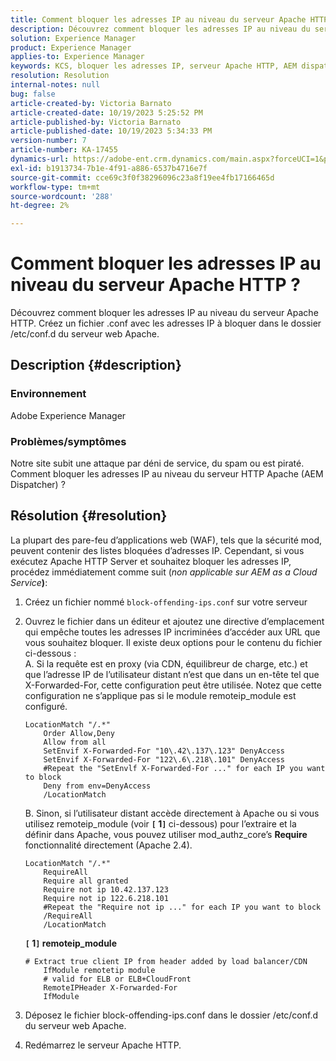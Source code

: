 ```yaml
---
title: Comment bloquer les adresses IP au niveau du serveur Apache HTTP ?
description: Découvrez comment bloquer les adresses IP au niveau du serveur Apache HTTP.
solution: Experience Manager
product: Experience Manager
applies-to: Experience Manager
keywords: KCS, bloquer les adresses IP, serveur Apache HTTP, AEM dispatcher
resolution: Resolution
internal-notes: null
bug: false
article-created-by: Victoria Barnato
article-created-date: 10/19/2023 5:25:52 PM
article-published-by: Victoria Barnato
article-published-date: 10/19/2023 5:34:33 PM
version-number: 7
article-number: KA-17455
dynamics-url: https://adobe-ent.crm.dynamics.com/main.aspx?forceUCI=1&pagetype=entityrecord&etn=knowledgearticle&id=9cbb468a-a46e-ee11-8df0-6045bd006793
exl-id: b1913734-7b1e-4f91-a886-6537b4716e7f
source-git-commit: cce69c3f0f38296096c23a8f19ee4fb17166465d
workflow-type: tm+mt
source-wordcount: '288'
ht-degree: 2%

---
```


# Comment bloquer les adresses IP au niveau du serveur Apache HTTP ?


Découvrez comment bloquer les adresses IP au niveau du serveur Apache HTTP. Créez un fichier .conf avec les adresses IP à bloquer dans le dossier /etc/conf.d du serveur web Apache.

## Description {#description}


### <b>Environnement</b>

Adobe Experience Manager



### <b>Problèmes/symptômes</b>

Notre site subit une attaque par déni de service, du spam ou est piraté. Comment bloquer les adresses IP au niveau du serveur HTTP Apache (AEM Dispatcher) ?


## Résolution {#resolution}


La plupart des pare-feu d’applications web (WAF), tels que la sécurité mod, peuvent contenir des listes bloquées d’adresses IP. Cependant, si vous exécutez Apache HTTP Server et souhaitez bloquer les adresses IP, procédez immédiatement comme suit (*non applicable sur AEM as a Cloud Service<b>*)</b>:

1. Créez un fichier nommé `block-offending-ips.conf` sur votre serveur
2. Ouvrez le fichier dans un éditeur et ajoutez une directive d’emplacement qui empêche toutes les adresses IP incriminées d’accéder aux URL que vous souhaitez bloquer. Il existe deux options pour le contenu du fichier ci-dessous :<br>    A. Si la requête est en proxy (via CDN, équilibreur de charge, etc.) et que l’adresse IP de l’utilisateur distant n’est que dans un en-tête tel que X-Forwarded-For, cette configuration peut être utilisée. Notez que cette configuration ne s’applique pas si le module remoteip_module est configuré.


   ```
   LocationMatch "/.*"
       Order Allow,Deny
       Allow from all
       SetEnvif X-Forwarded-For "10\.42\.137\.123" DenyAccess
       SetEnvif X-Forwarded-For "122\.6\.218\.101" DenyAccess
       #Repeat the "SetEnvlf X-Forwarded-For ..." for each IP you want to block
       Deny from env=DenyAccess
       /LocationMatch
   ```

   B. Sinon, si l’utilisateur distant accède directement à Apache ou si vous utilisez remoteip_module (voir <b>`[` 1`]` </b> ci-dessous) pour l’extraire et la définir dans Apache, vous pouvez utiliser mod_authz_core’s <b>Require</b> fonctionnalité directement (Apache 2.4).


   ```
   LocationMatch "/.*"
       RequireAll
       Require all granted
       Require not ip 10.42.137.123
       Require not ip 122.6.218.101
       #Repeat the "Require not ip ..." for each IP you want to block
       /RequireAll
       /LocationMatch
   ```


   <b>`[` 1`]`  remoteip_module</b>


   ```
   # Extract true client IP from header added by load balancer/CDN
       IfModule remotetip module
       # valid for ELB or ELB+CloudFront
       RemoteIPHeader X-Forwarded-For
       IfModule
   ```


3. Déposez le fichier block-offending-ips.conf dans le dossier /etc/conf.d du serveur web Apache.
4. Redémarrez le serveur Apache HTTP.
